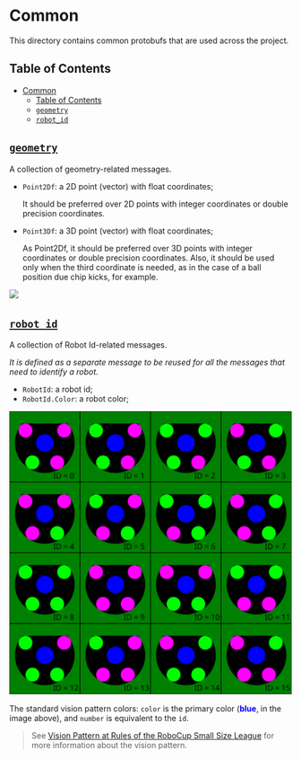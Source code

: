 # Common

This directory contains common protobufs that are used across the project.

## Table of Contents

- [Common](#common)
  - [Table of Contents](#table-of-contents)
  - [`geometry`](#geometry)
  - [`robot_id`](#robot_id)

## [`geometry`](geometry.proto)

A collection of geometry-related messages.

- `Point2Df`: a 2D point (vector) with float coordinates;
  
  It should be preferred over 2D points with integer coordinates or double precision coordinates.

- `Point3Df`: a 3D point (vector) with float coordinates;
  
  As Point2Df, it should be preferred over 3D points with integer coordinates or double precision coordinates. Also, it should be used only when the third coordinate is needed, as in the case of a ball position due chip kicks, for example.

![](.images/point2d-robot-and-point3d-ball.svg)

## [`robot_id`](robot_id.proto)

A collection of Robot Id-related messages.

_It is defined as a separate message to be reused for all the messages that need to identify a robot._

- `RobotId`: a robot id;
- `RobotId.Color`: a robot color;

![](.images/blue-tags.svg)

The standard vision pattern colors: `color` is the primary color (<span style="color:blue">**blue**</span>, in the image above), and `number` is equivalent to the `id`.

> See [Vision Pattern at Rules of the RoboCup Small Size League](https://robocup-ssl.github.io/ssl-rules/sslrules.html#_vision_pattern) for more information about the vision pattern.
